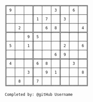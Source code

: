 
    ╔═══╤═══╤═══╦═══╤═══╤═══╦═══╤═══╤═══╗
    ║ 9 │   │   ║   │   │ 3 ║   │ 6 │   ║
    ╟───┼───┼───╫───┼───┼───╫───┼───┼───╢
    ║   │   │   ║ 1 │ 7 │   ║ 3 │   │   ║
    ╟───┼───┼───╫───┼───┼───╫───┼───┼───╢
    ║   │ 2 │   ║   │ 6 │ 8 ║   │   │ 4 ║
    ╠═══╪═══╪═══╬═══╪═══╪═══╬═══╪═══╪═══╣
    ║   │   │ 9 ║ 5 │   │   ║   │   │   ║
    ╟───┼───┼───╫───┼───┼───╫───┼───┼───╢
    ║ 5 │   │ 1 ║   │   │   ║ 2 │   │ 6 ║
    ╟───┼───┼───╫───┼───┼───╫───┼───┼───╢
    ║   │   │   ║   │   │ 6 ║ 9 │   │   ║
    ╠═══╪═══╪═══╬═══╪═══╪═══╬═══╪═══╪═══╣
    ║ 4 │   │   ║ 6 │ 8 │   ║   │ 3 │   ║
    ╟───┼───┼───╫───┼───┼───╫───┼───┼───╢
    ║   │   │ 3 ║   │ 9 │ 1 ║   │   │ 8 ║
    ╟───┼───┼───╫───┼───┼───╫───┼───┼───╢
    ║   │ 8 │   ║ 7 │   │   ║   │   │   ║
    ╚═══╧═══╧═══╩═══╧═══╧═══╩═══╧═══╧═══╝

    Completed by: @gitHub Username